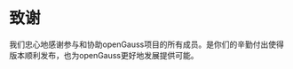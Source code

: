 # 致谢<a name="ZH-CN_TOPIC_0289899198"></a>

我们忠心地感谢参与和协助openGauss项目的所有成员。是你们的辛勤付出使得版本顺利发布，也为openGauss更好地发展提供可能。
